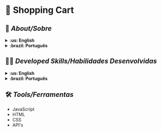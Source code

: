 # :round_pushpin: Shopping Cart

## :page_with_curl: _About/Sobre_

<details>
  <summary markdown="span"><strong>:us: English</strong></summary><br />

Project of JavaScript/ES6 and Jest developed by me ([Alany Fernandes](https://www.linkedin.com/in/alanyfernandes/)) in the Principles of Web Development Module of [Trybe](https://www.betrybe.com)'s Web Development course. I was approved with 100% of the mandatory and optional requirements met.
<br />
In this project, a fully dynamic shopping cart will be developed, consuming data directly from an API (Application Programming Interface), an API is a point of contact on the internet with a certain service. Through HTTP requests to this API, it is possible to interact with it in the way that whoever created it planned. In this project we will use the Mercado Livre API to search for products for sale.
</details>

<details>
  <summary markdown="span"><strong>:brazil: Português</strong></summary><br />

Projeto de JavaScript/ES6 e Jest desenvolvido por ([Alany Fernandes](https://www.linkedin.com/in/alanyfernandes/)) no Módulo Fundamentos do Desenvolvimento Web do curso da Trybe. Fomos aprovadas com 100% dos requisitos obrigatórios e opcionais atingidos.
<br />
Nesse projeto será desenvolvido um carrinho de compras totalmente dinâmico, consumindo dados diretamente de uma API (Application Programming Interface), uma API é um ponto de contato na internet com determinado serviço. Através de requisições HTTP a essa API é possível interagir com ela da forma como quem a criou planejou. Neste projeto usaremos a API do Mercado Livre para buscarmos produtos à venda.
<br />
</details>

## :man_technologist: _Developed Skills/Habilidades Desenvolvidas_

<details>
  <summary markdown="span"><strong>:us: English</strong></summary><br />

* Make requests to an API (Application Programming Interface) from Mercado Livre;
* Use your knowledge of JavaScript, CSS and HTML;
* Work with asynchronous functions;
* Implement unit tests.
<br />
</details>
<details>
  <summary markdown="span"><strong>:brazil: Português</strong></summary><br />

* Fazer requisições a uma API (Application Programming Interface) do Mercado Livre;
* Utilizar os seus conhecimentos sobre JavaScript, CSS e HTML;
* Trabalhar com funções assíncronas;
* Implementar testes unitários.

<br />
</details>

## :hammer_and_wrench: _Tools/Ferramentas_

* JavaScript
* HTML
* CSS
* API's


